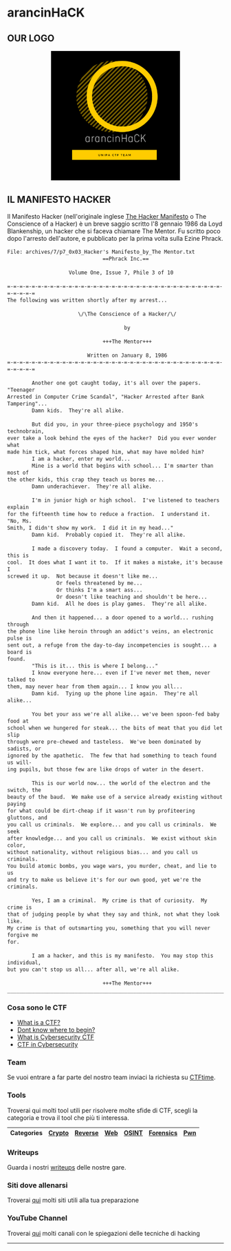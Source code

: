 # arancinHaCK

## OUR LOGO

<p align="center"> 
 <img src="https://github.com/fralabi/images/blob/main/ScimmiApparel(2).png" height="300" width="300"  style="align:center">
</p>
 
## IL MANIFESTO HACKER
Il Manifesto Hacker (nell'originale inglese [The Hacker Manifesto](https://en.wikipedia.org/wiki/Hacker_Manifesto) o The Conscience of a Hacker) è un breve saggio scritto l'8 gennaio 1986 da Loyd Blankenship, un hacker che si faceva chiamare The Mentor. Fu scritto poco dopo l'arresto dell'autore, e pubblicato per la prima volta sulla Ezine Phrack.

```
File: archives/7/p7_0x03_Hacker's Manifesto_by_The Mentor.txt
                               ==Phrack Inc.==

                    Volume One, Issue 7, Phile 3 of 10

=-=-=-=-=-=-=-=-=-=-=-=-=-=-=-=-=-=-=-=-=-=-=-=-=-=-=-=-=-=-=-=-=-=-=-=-=-=-=-=
The following was written shortly after my arrest...

                       \/\The Conscience of a Hacker/\/

                                      by

                               +++The Mentor+++

                          Written on January 8, 1986
=-=-=-=-=-=-=-=-=-=-=-=-=-=-=-=-=-=-=-=-=-=-=-=-=-=-=-=-=-=-=-=-=-=-=-=-=-=-=-=

        Another one got caught today, it's all over the papers.  "Teenager
Arrested in Computer Crime Scandal", "Hacker Arrested after Bank Tampering"...
        Damn kids.  They're all alike.

        But did you, in your three-piece psychology and 1950's technobrain,
ever take a look behind the eyes of the hacker?  Did you ever wonder what
made him tick, what forces shaped him, what may have molded him?
        I am a hacker, enter my world...
        Mine is a world that begins with school... I'm smarter than most of
the other kids, this crap they teach us bores me...
        Damn underachiever.  They're all alike.

        I'm in junior high or high school.  I've listened to teachers explain
for the fifteenth time how to reduce a fraction.  I understand it.  "No, Ms.
Smith, I didn't show my work.  I did it in my head..."
        Damn kid.  Probably copied it.  They're all alike.

        I made a discovery today.  I found a computer.  Wait a second, this is
cool.  It does what I want it to.  If it makes a mistake, it's because I
screwed it up.  Not because it doesn't like me...
                Or feels threatened by me...
                Or thinks I'm a smart ass...
                Or doesn't like teaching and shouldn't be here...
        Damn kid.  All he does is play games.  They're all alike.

        And then it happened... a door opened to a world... rushing through
the phone line like heroin through an addict's veins, an electronic pulse is
sent out, a refuge from the day-to-day incompetencies is sought... a board is
found.
        "This is it... this is where I belong..."
        I know everyone here... even if I've never met them, never talked to
them, may never hear from them again... I know you all...
        Damn kid.  Tying up the phone line again.  They're all alike...

        You bet your ass we're all alike... we've been spoon-fed baby food at
school when we hungered for steak... the bits of meat that you did let slip
through were pre-chewed and tasteless.  We've been dominated by sadists, or
ignored by the apathetic.  The few that had something to teach found us will-
ing pupils, but those few are like drops of water in the desert.

        This is our world now... the world of the electron and the switch, the
beauty of the baud.  We make use of a service already existing without paying
for what could be dirt-cheap if it wasn't run by profiteering gluttons, and
you call us criminals.  We explore... and you call us criminals.  We seek
after knowledge... and you call us criminals.  We exist without skin color,
without nationality, without religious bias... and you call us criminals.
You build atomic bombs, you wage wars, you murder, cheat, and lie to us
and try to make us believe it's for our own good, yet we're the criminals.

        Yes, I am a criminal.  My crime is that of curiosity.  My crime is
that of judging people by what they say and think, not what they look like.
My crime is that of outsmarting you, something that you will never forgive me
for.

        I am a hacker, and this is my manifesto.  You may stop this individual,
but you can't stop us all... after all, we're all alike.

                               +++The Mentor+++
_______________________________________________________________________________
```
### Cosa sono le CTF
- [What is a CTF?](https://youtu.be/8ev9ZX9J45A)
- [Dont know where to begin?](https://csea-iitb.github.io/IITBreachers-wiki/2020/08/01/welcome.html)
- [What is Cybersecurity CTF ](https://startacybercareer.com/what-is-a-cybersecurity-capture-the-flag/)
- [CTF in Cybersecurity](https://www.meusec.com/ctf/capture-the-flags-in-cybersecurity/)

### Team
Se vuoi entrare a far parte del nostro team inviaci la richiesta su [CTFtime](https://ctftime.org/team/170133).

### Tools 
Troverai qui molti tool utili per risolvere molte sfide di CTF, scegli la categoria e trova il tool che più ti interessa.

Categories | [Crypto](https://github.com/fralabi/v1770r14n1-CTF/tree/main/Crypto) | [Reverse](https://github.com/fralabi/v1770r14n1-CTF/tree/main/Reverse) | [Web](https://github.com/fralabi/v1770r14n1-CTF/tree/main/Web) | [OSINT](https://github.com/fralabi/v1770r14n1-CTF/tree/main/OSINT) | [Forensics](https://github.com/fralabi/v1770r14n1-CTF/tree/main/Forensics) | [Pwn](https://github.com/fralabi/arancinHaCK-CTF/tree/main/Pwn)<br>
--- | --- | --- | --- | --- | --- | --- |


### Writeups
Guarda i nostri [writeups](https://github.com/fralabi/v1770r14n1-CTF/tree/main/Writeups) delle nostre gare.

### Siti dove allenarsi

Troverai [qui](https://github.com/fralabi/v1770r14n1-CTF/tree/main/Sites) molti siti utili alla tua preparazione

### YouTube Channel

Troverai [qui](https://github.com/fralabi/v1770r14n1-CTF/tree/main/YouTube) molti canali con le spiegazioni delle tecniche di hacking

______________________________________________________________________________________________________________________________________________________________

